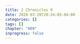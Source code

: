 ```yaml
---
title: 2 Chronicles 9
date: 2020-03-28T20:24:03-04:00
categories: []
tags: []
chapter: "009"
inprogress: false
---
```


